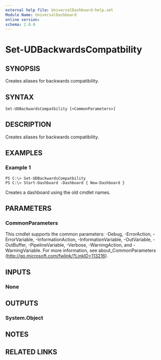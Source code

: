 ```yaml
---
external help file: UniversalDashboard-help.xml
Module Name: UniversalDashboard
online version: 
schema: 2.0.0
---
```


# Set-UDBackwardsCompatbility

## SYNOPSIS
Creates aliases for backwards compatibility.

## SYNTAX

```
Set-UDBackwardsCompatbility [<CommonParameters>]
```

## DESCRIPTION
Creates aliases for backwards compatibility.

## EXAMPLES

### Example 1
```
PS C:\> Set-UDBackwardsCompatbility
PS C:\> Start-Dashboard -Dashboard { New-Dashboard }
```

Creates a dashboard using the old cmdlet names.

## PARAMETERS

### CommonParameters
This cmdlet supports the common parameters: -Debug, -ErrorAction, -ErrorVariable, -InformationAction, -InformationVariable, -OutVariable, -OutBuffer, -PipelineVariable, -Verbose, -WarningAction, and -WarningVariable. For more information, see about_CommonParameters (http://go.microsoft.com/fwlink/?LinkID=113216).

## INPUTS

### None

## OUTPUTS

### System.Object

## NOTES

## RELATED LINKS

